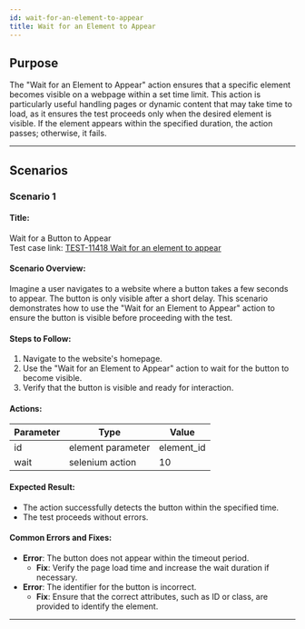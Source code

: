 ```yaml
---
id: wait-for-an-element-to-appear
title: Wait for an Element to Appear
---
```


## Purpose
The "Wait for an Element to Appear" action ensures that a specific element becomes visible on a webpage within a set time limit. This action is particularly useful handling pages or dynamic content that may take time to load, as it ensures the test proceeds only when the desired element is visible. If the element appears within the specified duration, the action passes; otherwise, it fails.

---

## Scenarios

### Scenario 1

#### Title:
Wait for a Button to Appear  
Test case link: [TEST-11418 Wait for an element to appear](https://qa.automationsolutionz.com/Home/ManageTestCases/Edit/TEST-11418/#parentHorizontalTab2)

#### Scenario Overview:
Imagine a user navigates to a website where a button takes a few seconds to appear. The button is only visible after a short delay. This scenario demonstrates how to use the "Wait for an Element to Appear" action to ensure the button is visible before proceeding with the test.

#### Steps to Follow:
1. Navigate to the website's homepage.
2. Use the "Wait for an Element to Appear" action to wait for the button to become visible.
3. Verify that the button is visible and ready for interaction.

#### Actions:

| Parameter    | Type                | Value       |
|--------------|---------------------|-------------|
| id           | element parameter   | element_id  |
| wait         | selenium action     | 10          |

#### Expected Result:
- The action successfully detects the button within the specified time.
- The test proceeds without errors.

#### Common Errors and Fixes:
- **Error**: The button does not appear within the timeout period.
  - **Fix**: Verify the page load time and increase the wait duration if necessary.
- **Error**: The identifier for the button is incorrect.
  - **Fix**: Ensure that the correct attributes, such as ID or class, are provided to identify the element.

---